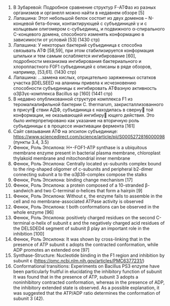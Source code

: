 1. В Зубаревой: Подробное сравнение структур F-АТФаз из разных организмов и органелл можно найти в недавнем обзоре [5]
2. Лапашина: Этот небольшой белок состоит из двух доменов – N-концевой бета-бочки, контактирующей с субъединицей γ и с кольцевым олигомером с-субъединиц, и подвижного α-спирального C-концевого домена, способного изменять конформацию в зависимости от условий [53] (1430 стр)
3. Лапашина: У некоторых бактерий субъединица ε способна связывать АТФ [58,59], при этом стабилизируется конформация шпильки и тем самым ослабляется ингибирование [60], подробности механизма ингибирования бактериального и хлоропластного F0F1 субъединицей ε описаны в ряде обзоров, например, [53,61]. (1430 стр)
4. Лапашина: ...замена кислых, отрицательно заряженных остатков участка βDELSEED на аланины привела к исчезновению способности субъединицы ε ингибировать АТФазную активность α3β3γε-комплекса Bacillus sp [160] (1441 стр)
5. В недавно опубликованной структуре
   комплекса F1 из теромалкалифильной бактерии
   C. thermarum, закристаллизованного в присут
   ствии АДФ, субъединица ε находилась в сверну
   той конформации, не оказывающей ингибиру
   ющего действия. Это было интерпретировано
   как указание на вторичную роль субъединицы ε
   в процессе инактивации фермента [161]
6. Сайт связывания АТФ на эпсилон субъединице: https://www.sciencedirect.com/science/article/pii/S0005272816000098 (пункты 3.4, 3.5)
7. Фенюк, Роль Эпсилона: H+-FOF1-ATP synthase is a ubiquitous membrane enzyme present in bacterial plasma membrane, chloroplast thylakoid membrane and mitochondrial inner membrane
8. Фенюк, Роль Эпсилона: Centrally located γε-subunits complex bound to the ring-shaped oligomer of c-subunits and peripheral b2-dimer connecting subunit a to the α3β3δ-complex compose the stalks
9. Фенюк, Роль Эпсилона: binding change mechanism [17]
10. Фенюк, Роль Эпсилона: a protein composed of a 10-stranded β-sandwich and two C-terminal α-helices that form a hairpin [9]
11. Фенюк, Роль Эпсилона: Without ε, the enzyme fails to assemble in the cell and no membrane-associated ATPase activity is observed
12. Фенюк, Роль Эпсилона: t both conformations can be observed in the whole enzyme [96]
13. Фенюк, Роль Эпсилона: positively charged residues on the second C-terminal α-helix of subunit ε and the negatively charged acid residues of the DELSDED4 segment of subunit β play an important role in the inhibition [100]
14. Фенюк, Роль Эпсилона: It was shown by cross-linking that in the presence of ATP subunit ε adopts the contracted conformation, while ADP promotes an extended one [97]
15. Synthase-Structure: Nucleotide binding in the F1 region and inhibition by subunit ε (https://pmc.ncbi.nlm.nih.gov/articles/PMC6377231/)
16. Conformational transitions:
    Experiments on Bacillus PS3 enzyme have been particularly fruitful in elucidating the inhibitory function of subunit
    It was found that in the presence of ATP, subunit 3 adopts a
    noninhibitory contracted conformation, whereas in the presence of ADP, the inhibitory extended state is observed. As
    a possible explanation, it was suggested that the ATP/ADP
    ratio determines the conformation of subunit 3 (42).
